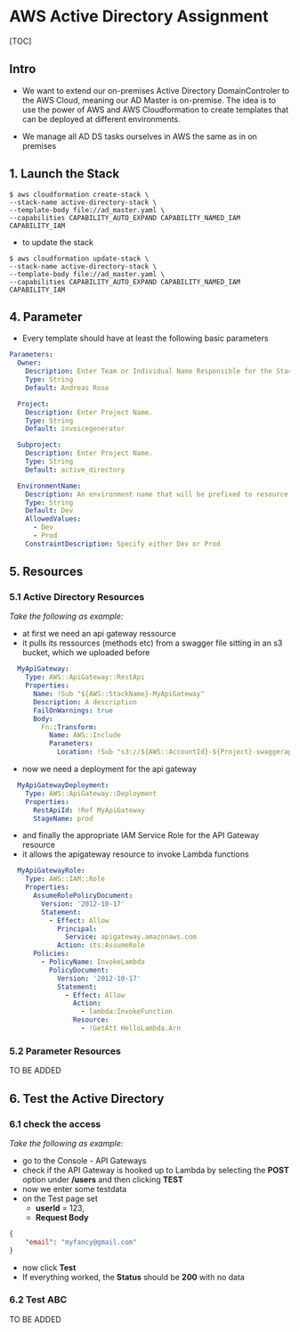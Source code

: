 # AWS Active Directory Assignment

[TOC]

## Intro

- We want to extend our on-premises Active Directory DomainControler to the AWS Cloud, meaning our AD Master is on-premise. The idea is to use the power of AWS and AWS Cloudformation to create templates that can be deployed at different environments.

- We manage all AD DS tasks ourselves in AWS the same as in on premises

## 1. Launch the  Stack

```shell
$ aws cloudformation create-stack \
--stack-name active-directory-stack \
--template-body file://ad_master.yaml \
--capabilities CAPABILITY_AUTO_EXPAND CAPABILITY_NAMED_IAM CAPABILITY_IAM
```

- to update the stack

```shell
$ aws cloudformation update-stack \
--stack-name active-directory-stack \
--template-body file://ad_master.yaml \
--capabilities CAPABILITY_AUTO_EXPAND CAPABILITY_NAMED_IAM CAPABILITY_IAM
```

## 4. Parameter

- Every template should have at least the following basic parameters

```yaml
Parameters:
  Owner:
    Description: Enter Team or Individual Name Responsible for the Stack.
    Type: String
    Default: Andreas Rose

  Project:
    Description: Enter Project Name.
    Type: String
    Default: invoicegenerator

  Subproject:
    Description: Enter Project Name.
    Type: String
    Default: active_directory

  EnvironmentName:
    Description: An environment name that will be prefixed to resource names
    Type: String
    Default: Dev
    AllowedValues:
      - Dev
      - Prod
    ConstraintDescription: Specify either Dev or Prod
```



## 5. Resources


### 5.1 Active Directory Resources

*Take the following as example:*

- at first we need an api gateway ressource
- it pulls its ressources (methods etc) from a swagger file sitting in an s3 bucket, which we uploaded before

```yaml
  MyApiGateway:
    Type: AWS::ApiGateway::RestApi
    Properties:
      Name: !Sub "${AWS::StackName}-MyApiGateway"
      Description: A description
      FailOnWarnings: true
      Body:
        Fn::Transform:
          Name: AWS::Include
          Parameters:
            Location: !Sub "s3://${AWS::AccountId}-${Project}-swaggerapis/lambda1_swagger.yaml"
```

- now we need a deployment for the api gateway

```yaml
  MyApiGatewayDeployment:
    Type: AWS::ApiGateway::Deployment
    Properties:
      RestApiId: !Ref MyApiGateway
      StageName: prod
```

- and finally the appropriate IAM Service Role for the API Gateway resource
- it allows the apigateway resource to invoke Lambda functions

```yaml
  MyApiGatewayRole:
    Type: AWS::IAM::Role
    Properties:
      AssumeRolePolicyDocument:
        Version: '2012-10-17'
        Statement:
          - Effect: Allow
            Principal:
              Service: apigateway.amazonaws.com
            Action: sts:AssumeRole
      Policies:
        - PolicyName: InvokeLambda
          PolicyDocument:
            Version: '2012-10-17'
            Statement:
              - Effect: Allow
                Action:
                  - lambda:InvokeFunction
                Resource:
                  - !GetAtt HelloLambda.Arn
```


### 5.2 Parameter Resources

TO BE ADDED

## 6. Test the Active Directory

### 6.1 check the access

*Take the following as example:*

- go to the Console - API Gateways
- check if the API Gateway is hooked up to Lambda by selecting the **POST** option under **/users** and then clicking **TEST**
- now we enter some testdata
- on the Test page set
  - **userId** = 123,
  - **Request Body**

```json
{
    "email": "myfancy@gmail.com"
}
```

- now click **Test**
- If everything worked, the **Status** should be **200** with no data

### 6.2 Test ABC

TO BE ADDED
